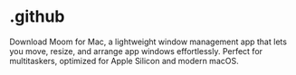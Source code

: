 # .github
Download Moom for Mac, a lightweight window management app that lets you move, resize, and arrange app windows effortlessly. Perfect for multitaskers, optimized for Apple Silicon and modern macOS.
